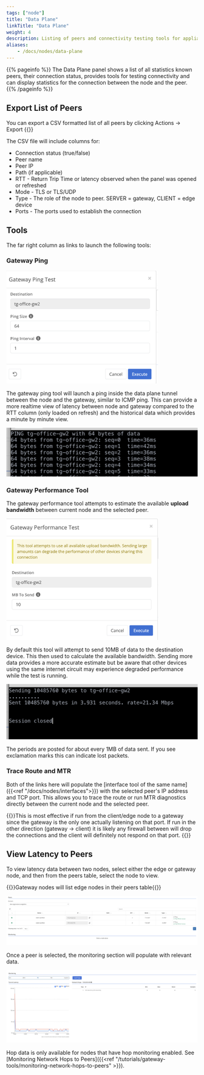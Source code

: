 ```yaml
---
tags: ["node"]
title: "Data Plane"
linkTitle: "Data Plane"
weight: 4
description: Listing of peers and connectivity testing tools for appliance-based nodes
aliases: 
    - /docs/nodes/data-plane
---
```


{{% pageinfo %}}
The Data Plane panel shows a list of all statistics known peers, their connection status, provides tools for testing connectivity and can display statistics for the connection between the node and the peer.
{{% /pageinfo %}}



## Export List of Peers
You can export a CSV formatted list of all peers by clicking Actions -> Export
{{<tgimg src="data-plane-export.png" caption="Export button" width="25%">}}

The CSV file will include columns for:
* Connection status (true/false)
* Peer name
* Peer IP
* Path (if applicable)
* RTT - Return Trip Time or latency observed when the panel was opened or refreshed
* Mode - TLS or TLS/UDP
* Type - The role of the node to peer. SERVER = gateway, CLIENT = edge device
* Ports - The ports used to establish the connection

## Tools
The far right column as links to launch the following tools:
### Gateway Ping

<img src="gateway-ping-modal.png" width="400px" />

The gateway ping tool will launch a ping inside the data plane tunnel between the node and the gateway, similar to ICMP ping.  This can provide a more realtime view of latency between node and gateway compared to the RTT column (only loaded on refresh) and the historical data which provides a minute by minute view.

![Ping Output](ping-output.png)

### Gateway Performance Tool

The gateway performance tool attempts to estimate the available **upload bandwidth** between current node and the selected peer. 

<img src="gateway-performance-modal.png" width="400px" />

By default this tool will attempt to send 10MB of data to the destination device. This then used to calculate the available bandwidth.  Sending more data provides a more accurate estimate but be aware that other devices using the same internet circuit may experience degraded performance while the test is running. 

![Gateway Performance Output](performance-output.png)

The periods are posted for about every 1MB of data sent. If you see exclamation marks this can indicate lost packets.

### Trace Route and MTR
Both of the links here will populate the [interface tool of the same name]({{<ref "/docs/nodes/interfaces">}}) with the selected peer's IP address and TCP port. This allows you to trace the route or run MTR diagnostics directly between the current node and the selected peer.

{{<alert color="info">}}This is most effective if run from the client/edge node to a gateway since the gateway is the only one actually listening on that port.  If run in the other direction (gateway -> client) it is likely any firewall between will drop the connections and the client will definitely not respond on that port. {{</alert>}}

## View Latency to Peers

To view latency data between two nodes, select either the edge or gateway node, and then from the peers table, select the node to view.

{{<alert color="info">}}Gateway nodes will list edge nodes in their peers table{{</alert>}}

![img](peer-list.png)

Once a peer is selected, the monitoring section will populate with relevant data.

![img](monitoring.png)

Hop data is only available for nodes that have hop monitoring enabled. See [Monitoring Network Hops to Peers]({{<ref "/tutorials/gateway-tools/monitoring-network-hops-to-peers" >}}).
